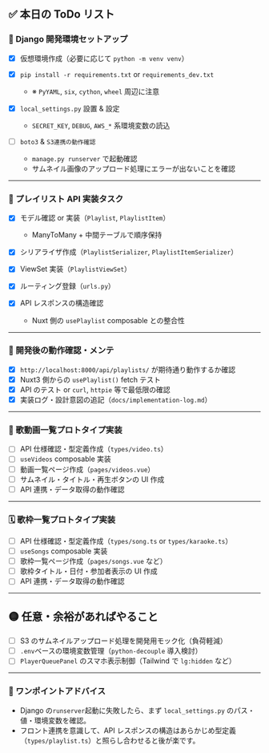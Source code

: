 ## ✅ 本日の ToDo リスト

### 🐍 Django 開発環境セットアップ

- [x] 仮想環境作成（必要に応じて `python -m venv venv`）
- [x] `pip install -r requirements.txt` or `requirements_dev.txt`

  - ※ `PyYAML`, `six`, `cython`, `wheel` 周辺に注意

- [x] `local_settings.py` 設置 & 設定

  - `SECRET_KEY`, `DEBUG`, `AWS_*` 系環境変数の読込

- [ ] `boto3` & `S3連携の動作確認`

  - `manage.py runserver` で起動確認
  - サムネイル画像のアップロード処理にエラーが出ないことを確認

---

### 🧱 プレイリスト API 実装タスク

- [x] モデル確認 or 実装（`Playlist`, `PlaylistItem`）

  - ManyToMany + 中間テーブルで順序保持

- [x] シリアライザ作成（`PlaylistSerializer`, `PlaylistItemSerializer`）
- [x] ViewSet 実装（`PlaylistViewSet`）
- [x] ルーティング登録（`urls.py`）
- [x] API レスポンスの構造確認

  - Nuxt 側の `usePlaylist` composable との整合性

---

### 🧪 開発後の動作確認・メンテ

- [x] `http://localhost:8000/api/playlists/` が期待通り動作するか確認
- [x] Nuxt3 側からの `usePlaylist()` fetch テスト
- [x] API のテスト or `curl`, `httpie` 等で最低限の確認
- [x] 実装ログ・設計意図の追記（`docs/implementation-log.md`）

---

### 🎤 歌動画一覧プロトタイプ実装

- [ ] API 仕様確認・型定義作成（`types/video.ts`）
- [ ] `useVideos` composable 実装
- [ ] 動画一覧ページ作成（`pages/videos.vue`）
- [ ] サムネイル・タイトル・再生ボタンの UI 作成
- [ ] API 連携・データ取得の動作確認

---

### 🗓️ 歌枠一覧プロトタイプ実装

- [ ] API 仕様確認・型定義作成（`types/song.ts` or `types/karaoke.ts`）
- [ ] `useSongs` composable 実装
- [ ] 歌枠一覧ページ作成（`pages/songs.vue` など）
- [ ] 歌枠タイトル・日付・参加者表示の UI 作成
- [ ] API 連携・データ取得の動作確認

---

## 🟡 任意・余裕があればやること

- [ ] S3 のサムネイルアップロード処理を開発用モック化（負荷軽減）
- [ ] `.env`ベースの環境変数管理（`python-decouple` 導入検討）
- [ ] `PlayerQueuePanel` のスマホ表示制御（Tailwind で `lg:hidden` など）

---

### 💬 ワンポイントアドバイス

- Django の`runserver`起動に失敗したら、まず `local_settings.py` のパス・値・環境変数を確認。
- フロント連携を意識して、API レスポンスの構造はあらかじめ型定義（`types/playlist.ts`）と照らし合わせると後が楽です。
